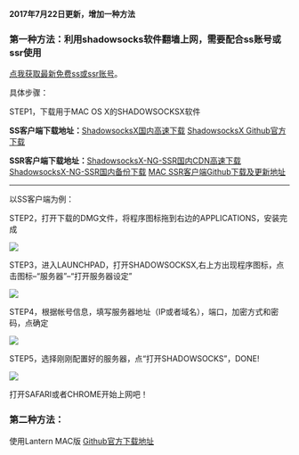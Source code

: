 **2017年7月22日更新，增加一种方法**

### 第一种方法：利用shadowsocks软件翻墙上网，需要配合ss账号或ssr使用

[点我获取最新免费ss或ssr账号](https://github.com/Alvin9999/new-pac/wiki/ss%E5%85%8D%E8%B4%B9%E8%B4%A6%E5%8F%B7)。

具体步骤：

STEP1，下载用于MAC OS X的SHADOWSOCKSX软件 

**SS客户端下载地址：**[ShadowsocksX国内高速下载](http://yuweining.cn/t/SS-Mac-X.dmg) [ShadowsocksX Github官方下载](https://github.com/shadowsocks/shadowsocks-iOS/releases)

**SSR客户端下载地址：**[ShadowsocksX-NG-SSR国内CDN高速下载](https://shimo.im/api/file/b0Um2Js1mBoqeMV4/attachments/law3fwzlSi8JliNq)  [ShadowsocksX-NG-SSR国内备份下载](https://www.babel.cc/share.do?s=1540367796358713)   [MAC SSR客户端Github下载及更新地址](https://github.com/shadowsocksr/ShadowsocksX-NG/releases)


***

以SS客户端为例：

STEP2，打开下载的DMG文件，将程序图标拖到右边的APPLICATIONS，安装完成

![](https://raw.githubusercontent.com/Alvin9999/pac2/master/MAC1.png)

STEP3，进入LAUNCHPAD，打开SHADOWSOCKSX,右上方出现程序图标，点击图标–“服务器”–“打开服务器设定”

![](https://raw.githubusercontent.com/Alvin9999/pac2/master/MAC2.png)

STEP4，根据帐号信息，填写服务器地址（IP或者域名），端口，加密方式和密码，点确定

![](https://raw.githubusercontent.com/Alvin9999/pac2/master/MAC3.png)

STEP5，选择刚刚配置好的服务器，点“打开SHADOWSOCKS”，DONE!

![](https://raw.githubusercontent.com/Alvin9999/pac2/master/MAC4.png)

打开SAFARI或者CHROME开始上网吧！

### 第二种方法：

使用Lantern MAC版 [Github官方下载地址](https://raw.githubusercontent.com/getlantern/lantern-binaries/master/lantern-installer.dmg)
